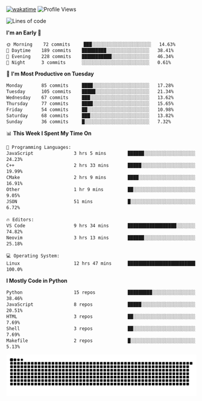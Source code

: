 [![wakatime](https://wakatime.com/badge/user/b920b284-3cde-4cd4-b72e-f7f22d050b16.svg)](https://wakatime.com/@b920b284-3cde-4cd4-b72e-f7f22d050b16)
![Profile Views](http://img.shields.io/badge/Profile%20Views-856-blue)
<!--START_SECTION:waka-->
![Lines of code](https://img.shields.io/badge/From%20Hello%20World%20I%27ve%20Written--431%20Thousand%20lines%20of%20code-blue)

**I'm an Early 🐤** 

```text
🌞 Morning    72 commits     ███░░░░░░░░░░░░░░░░░░░░░░   14.63% 
🌆 Daytime    189 commits    █████████░░░░░░░░░░░░░░░░   38.41% 
🌃 Evening    228 commits    ███████████░░░░░░░░░░░░░░   46.34% 
🌙 Night      3 commits      ░░░░░░░░░░░░░░░░░░░░░░░░░   0.61%

```
📅 **I'm Most Productive on Tuesday** 

```text
Monday       85 commits     ████░░░░░░░░░░░░░░░░░░░░░   17.28% 
Tuesday      105 commits    █████░░░░░░░░░░░░░░░░░░░░   21.34% 
Wednesday    67 commits     ███░░░░░░░░░░░░░░░░░░░░░░   13.62% 
Thursday     77 commits     ████░░░░░░░░░░░░░░░░░░░░░   15.65% 
Friday       54 commits     ██░░░░░░░░░░░░░░░░░░░░░░░   10.98% 
Saturday     68 commits     ███░░░░░░░░░░░░░░░░░░░░░░   13.82% 
Sunday       36 commits     █░░░░░░░░░░░░░░░░░░░░░░░░   7.32%

```


📊 **This Week I Spent My Time On** 

```text
💬 Programming Languages: 
JavaScript               3 hrs 5 mins        ██████░░░░░░░░░░░░░░░░░░░   24.23% 
C++                      2 hrs 33 mins       █████░░░░░░░░░░░░░░░░░░░░   19.99% 
CMake                    2 hrs 9 mins        ████░░░░░░░░░░░░░░░░░░░░░   16.91% 
Other                    1 hr 9 mins         ██░░░░░░░░░░░░░░░░░░░░░░░   9.05% 
JSON                     51 mins             █░░░░░░░░░░░░░░░░░░░░░░░░   6.72%

🔥 Editors: 
VS Code                  9 hrs 34 mins       ██████████████████░░░░░░░   74.82% 
Neovim                   3 hrs 13 mins       ██████░░░░░░░░░░░░░░░░░░░   25.18%

💻 Operating System: 
Linux                    12 hrs 47 mins      █████████████████████████   100.0%

```

**I Mostly Code in Python** 

```text
Python                   15 repos            █████████░░░░░░░░░░░░░░░░   38.46% 
JavaScript               8 repos             █████░░░░░░░░░░░░░░░░░░░░   20.51% 
HTML                     3 repos             ██░░░░░░░░░░░░░░░░░░░░░░░   7.69% 
Shell                    3 repos             ██░░░░░░░░░░░░░░░░░░░░░░░   7.69% 
Makefile                 2 repos             █░░░░░░░░░░░░░░░░░░░░░░░░   5.13%

```



<!--END_SECTION:waka-->
![Snake animation](https://raw.githubusercontent.com/timmypidashev/timmypidashev/main/commits.svg)
